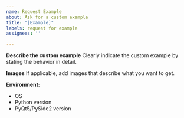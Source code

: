 ```yaml
---
name: Request Example
about: Ask for a custom example
title: "[Example]"
labels: request for example
assignees: ''

---
```


**Describe the custom example**
Clearly indicate the custom example by stating the behavior in detail.

**Images**
If applicable, add images that describe what you want to get.

**Environment:**
- OS
- Python version
- PyQt5/PySide2 version
